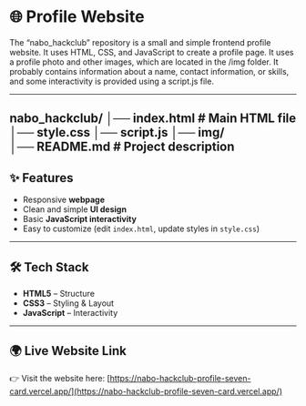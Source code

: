 # 🌐 Profile Website

The “nabo_hackclub” repository is a small and simple frontend profile website. It uses HTML, CSS, and JavaScript to create a profile page. It uses a profile photo and other images, which are located in the /img folder. It probably contains information about a name, contact information, or skills, and some interactivity is provided using a script.js file.

---
nabo_hackclub/
│── index.html   # Main HTML file
│── style.css
│── script.js 
│── img/  
│── README.md    # Project description
---

## ✨ Features
- Responsive **webpage**  
- Clean and simple **UI design**
- Basic **JavaScript interactivity**  
- Easy to customize (edit `index.html`, update styles in `style.css`)  

---

## 🛠️ Tech Stack
- **HTML5** – Structure  
- **CSS3** – Styling & Layout  
- **JavaScript** – Interactivity  

---

## 🌍 Live Website Link

👉 Visit the website here:  [https://nabo-hackclub-profile-seven-card.vercel.app/](https://nabo-hackclub-profile-seven-card.vercel.app/)
